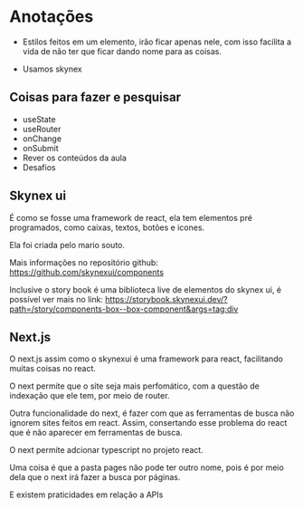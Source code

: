 # Anotações

* Estilos feitos em um elemento, irão ficar apenas nele, com isso facilita a vida de não ter que ficar dando nome para as coisas.

* Usamos skynex

## Coisas para fazer e pesquisar

* useState
* useRouter
* onChange
* onSubmit
* Rever os conteúdos da aula
* Desafios


## Skynex ui

É como se fosse uma framework de react, ela tem elementos pré programados, como caixas, textos, botões e icones.

Ela foi criada pelo mario souto.

Mais informações no repositório github: https://github.com/skynexui/components

Inclusive o story book é uma biblioteca live de elementos do skynex ui, é possível ver mais no link: https://storybook.skynexui.dev/?path=/story/components-box--box-component&args=tag:div

## Next.js

O next.js assim como o skynexui é uma framework para react, facilitando muitas coisas no react.

O next permite que o site seja mais perfomático, com a questão de indexação que ele tem, por meio de router.

Outra funcionalidade do next, é fazer com que as ferramentas de busca não ignorem sites feitos em react. Assim, consertando esse problema do react que é não aparecer em ferramentas de busca.

O next permite adcionar typescript no projeto react.

Uma coisa é que a pasta pages não pode ter outro nome, pois é por meio dela que o next irá fazer a busca por páginas.

E existem praticidades em relação a APIs